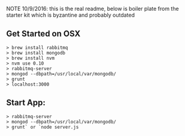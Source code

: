 NOTE 10/9/2016: this is the real readme, below is boiler plate from the starter kit which is byzantine and probably outdated


## Get Started on OSX

```
> brew install rabbitmq
> brew install mongodb
> brew install nvm
> nvm use 0.10
> rabbitmq-server
> mongod --dbpath=/usr/local/var/mongodb/
> grunt
> localhost:3000
```


## Start App:

```
> rabbitmq-server
> mongod --dbpath=/usr/local/var/mongodb/
> grunt` or `node server.js
```
